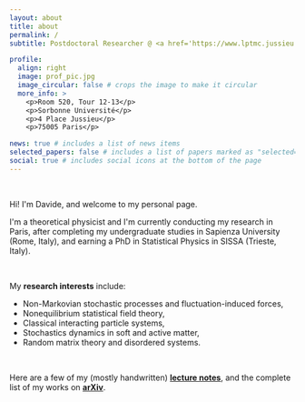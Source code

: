```yaml
---
layout: about
title: about
permalink: /
subtitle: Postdoctoral Researcher @ <a href='https://www.lptmc.jussieu.fr/users/venturelli'>LPTMC</a>, Sorbonne Université (Paris, France)

profile:
  align: right
  image: prof_pic.jpg
  image_circular: false # crops the image to make it circular
  more_info: >
    <p>Room 520, Tour 12-13</p>
    <p>Sorbonne Université</p>
    <p>4 Place Jussieu</p>
    <p>75005 Paris</p>

news: true # includes a list of news items
selected_papers: false # includes a list of papers marked as "selected={true}"
social: true # includes social icons at the bottom of the page
---
```


<p>&nbsp;</p>
Hi! I'm Davide, and welcome to my personal page.

I'm a theoretical physicist and I'm currently conducting my research in Paris, after completing my undergraduate studies in Sapienza University (Rome, Italy), and earning a PhD in Statistical Physics in SISSA (Trieste, Italy). 

<p>&nbsp;</p>
<p>My <strong>research interests</strong> include:</p>
<ul>
<li>Non-Markovian stochastic processes and fluctuation-induced forces,</li>
<li>Nonequilibrium statistical field theory,</li>
<li>Classical interacting particle systems,</li>
<li>Stochastics dynamics in soft and active matter,</li>
<li>Random matrix theory and disordered systems.</li>
</ul>
<p>&nbsp;</p>

<p>Here are a few of my (mostly handwritten) <a href="https://drive.google.com/drive/folders/1VeK75YjsT5_0UOcaRE0h-MaJ3YA-d1j0"><b>lecture notes</b></a>, and the complete list of my works on <a href="https://arxiv.org/a/venturelli_d_2.html"><b>arXiv</b></a>.</p>
<p>&nbsp;</p>